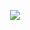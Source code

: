 <p align="center">
  <img src="https://github.com/VictorFrancheto/building-youtube-transcript-agent/building-youtube-transcript-agent/image.JPG" >
</p>
